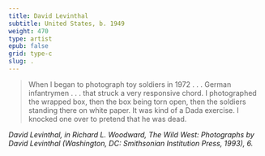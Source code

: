 ```yaml
---
title: David Levinthal
subtitle: United States, b. 1949
weight: 470
type: artist
epub: false
grid: type-c
slug: .
---
```


>When I began to photograph toy soldiers in 1972 . . . German infantrymen . . . that struck a very responsive chord. I photographed the wrapped box, then the box being torn open, then the soldiers standing there on white paper. It was kind of a Dada exercise. I knocked one over to pretend that he was dead.

<cite>David Levinthal, in Richard L. Woodward, *The Wild West: Photographs by David Levinthal* (Washington, DC: Smithsonian Institution Press, 1993), 6.</cite>

